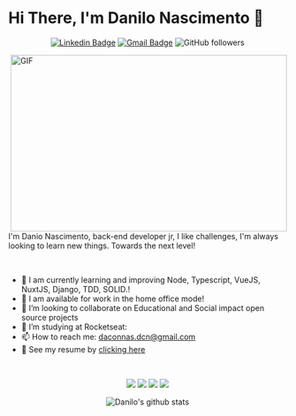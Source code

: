 # Hi There, I'm Danilo Nascimento 👋

<div align="center">
 
 [![Linkedin Badge](https://img.shields.io/badge/-Danilo%20Nascimento-blue?style=flat-square&logo=Linkedin&logoColor=white&link=https://www.linkedin.com/in/danilodcn/)](https://www.linkedin.com/in/danilodcn/) [![Gmail Badge](https://img.shields.io/badge/-daconnas.dcn@gmail.com-c14438?style=flat-square&logo=Gmail&logoColor=white&link=mailto:daconnas@gmail.com)](mailto:daconnas.dcn@gmail.com)
![GitHub followers](https://img.shields.io/github/followers/danilodcn?style=social)

<!---
![visitors](https://visitor-badge-reloaded.herokuapp.com/badge?page_id=Danilodcn.danilodcn&color=00cf00)
-->
</div>


<img align="right" alt="GIF" margin="60px" src="https://github.com/abhisheknaiidu/abhisheknaiidu/raw/master/code.gif?raw=true" width="500" height="320" />

<br/>

I'm Danio Nascimento, back-end developer jr, I like challenges, I'm always looking to learn new things. Towards the next level!

<br/>


- 🔭 I am currently learning and improving Node, Typescript, VueJS, NuxtJS, Django, TDD, SOLID.!
- 💬 I am available for work in the home office mode!
-  👯 I’m looking to collaborate on Educational and Social impact open source projects
- :rocket: I’m studying at Rocketseat: 
- 📫 How to reach me: daconnas.dcn@gmail.com
- 📝 See my resume by <a  target="blank" href="https://www.canva.com/design/DAEtqFFnCrI/I0qO7YfHsOI8XtE_ehR7jQ/view?utm_content=DAEtqFFnCrI&utm_campaign=designshare&utm_medium=link&utm_source=sharebutton">clicking here</a>

<br/>

 <div align="center"> 
 
 ![](https://img.shields.io/badge/OS-Linux-2bbc8a)
 ![](https://img.shields.io/badge/Editor-VSCode-2bbc8a)
 ![](https://img.shields.io/badge/Code-JavaScript%26%26TypeScript%26%26Python-2bbc8a)
 ![](https://img.shields.io/badge/Interest-Docker%26%26AWS-2bbc8a)
</div>

<div align="center"  >
  <img alt="Danilo's github stats" src="https://github-readme-stats.vercel.app/api?username=danilodcn&show_icons=true&theme=cobalt&include_all_commits=true&count_private=true" \>
<div>


